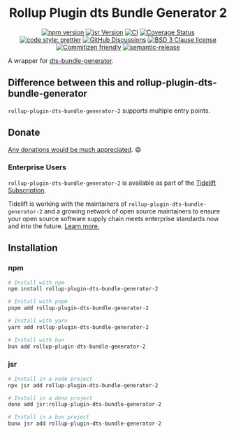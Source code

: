<div align="center">

# Rollup Plugin dts Bundle Generator 2

[![npm version](https://img.shields.io/npm/v/rollup-plugin-dts-bundle-generator-2.svg)](https://www.npmjs.com/package/rollup-plugin-dts-bundle-generator-2)
[![jsr Version](https://img.shields.io/jsr/v/rollup-plugin-dts-bundle-generator-2.svg)](https://jsr.io/rollup-plugin-dts-bundle-generator-2)
[![CI](https://github.com/RebeccaStevens/rollup-plugin-dts-bundle-generator-2/actions/workflows/release.yml/badge.svg)](https://github.com/RebeccaStevens/rollup-plugin-dts-bundle-generator-2/actions/workflows/release.yml)
[![Coverage Status](https://codecov.io/gh/RebeccaStevens/rollup-plugin-dts-bundle-generator-2/branch/main/graph/badge.svg?token=MVpR1oAbIT)](https://codecov.io/gh/RebeccaStevens/rollup-plugin-dts-bundle-generator-2)\
[![code style: prettier](https://img.shields.io/badge/code_style-prettier-ff69b4.svg?style=flat-square)](https://github.com/prettier/prettier)
[![GitHub Discussions](https://img.shields.io/github/discussions/RebeccaStevens/rollup-plugin-dts-bundle-generator-2?style=flat-square)](https://github.com/RebeccaStevens/rollup-plugin-dts-bundle-generator-2/discussions)
[![BSD 3 Clause license](https://img.shields.io/github/license/RebeccaStevens/rollup-plugin-dts-bundle-generator-2.svg?style=flat-square)](https://opensource.org/licenses/BSD-3-Clause)
[![Commitizen friendly](https://img.shields.io/badge/commitizen-friendly-brightgreen.svg?style=flat-square)](https://commitizen.github.io/cz-cli/)
[![semantic-release](https://img.shields.io/badge/%20%20%F0%9F%93%A6%F0%9F%9A%80-semantic--release-e10079.svg?style=flat-square)](https://github.com/semantic-release/semantic-release)

</div>

A wrapper for [dts-bundle-generator](https://www.npmjs.com/package/dts-bundle-generator).

## Difference between this and rollup-plugin-dts-bundle-generator

`rollup-plugin-dts-bundle-generator-2` supports multiple entry points.

## Donate

[Any donations would be much appreciated](./DONATIONS.md). 😄

### Enterprise Users

`rollup-plugin-dts-bundle-generator-2` is available as part of the [Tidelift Subscription](https://tidelift.com/funding/github/npm/rollup-plugin-dts-bundle-generator-2).

Tidelift is working with the maintainers of `rollup-plugin-dts-bundle-generator-2` and a growing network of open source maintainers
to ensure your open source software supply chain meets enterprise standards now and into the future.
[Learn more.](https://tidelift.com/subscription/pkg/npm-rollup-plugin-dts-bundle-generator-2?utm_source=npm-rollup-plugin-dts-bundle-generator-2&utm_medium=referral&utm_campaign=enterprise&utm_term=repo)

## Installation

### npm

```sh
# Install with npm
npm install rollup-plugin-dts-bundle-generator-2

# Install with pnpm
pnpm add rollup-plugin-dts-bundle-generator-2

# Install with yarn
yarn add rollup-plugin-dts-bundle-generator-2

# Install with bun
bun add rollup-plugin-dts-bundle-generator-2
```

### jsr

```sh
# Install in a node project
npx jsr add rollup-plugin-dts-bundle-generator-2

# Install in a deno project
deno add jsr:rollup-plugin-dts-bundle-generator-2

# Install in a bun project
bunx jsr add rollup-plugin-dts-bundle-generator-2
```
